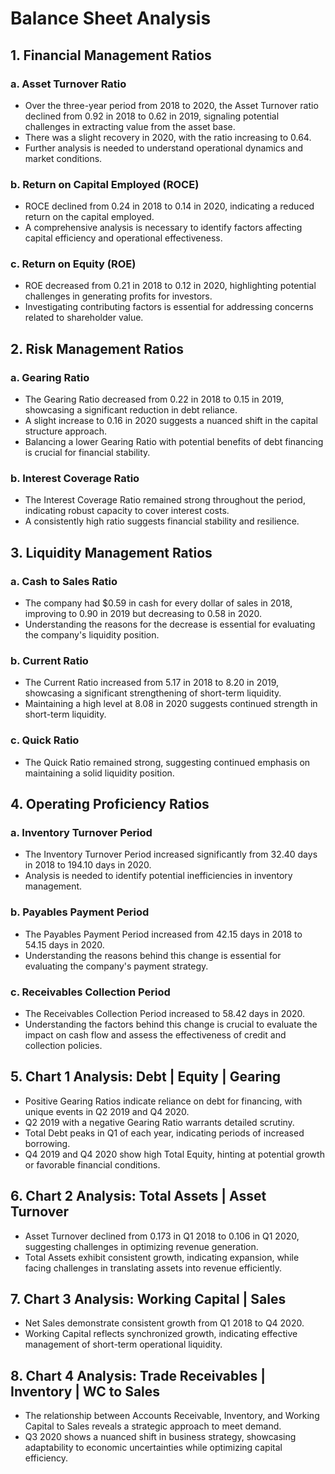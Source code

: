 # Balance Sheet Analysis

## 1. Financial Management Ratios

### a. Asset Turnover Ratio
- Over the three-year period from 2018 to 2020, the Asset Turnover ratio declined from 0.92 in 2018 to 0.62 in 2019, signaling potential challenges in extracting value from the asset base.
- There was a slight recovery in 2020, with the ratio increasing to 0.64.
- Further analysis is needed to understand operational dynamics and market conditions.

### b. Return on Capital Employed (ROCE)
- ROCE declined from 0.24 in 2018 to 0.14 in 2020, indicating a reduced return on the capital employed.
- A comprehensive analysis is necessary to identify factors affecting capital efficiency and operational effectiveness.

### c. Return on Equity (ROE)
- ROE decreased from 0.21 in 2018 to 0.12 in 2020, highlighting potential challenges in generating profits for investors.
- Investigating contributing factors is essential for addressing concerns related to shareholder value.

## 2. Risk Management Ratios

### a. Gearing Ratio
- The Gearing Ratio decreased from 0.22 in 2018 to 0.15 in 2019, showcasing a significant reduction in debt reliance.
- A slight increase to 0.16 in 2020 suggests a nuanced shift in the capital structure approach.
- Balancing a lower Gearing Ratio with potential benefits of debt financing is crucial for financial stability.

### b. Interest Coverage Ratio
- The Interest Coverage Ratio remained strong throughout the period, indicating robust capacity to cover interest costs.
- A consistently high ratio suggests financial stability and resilience.

## 3. Liquidity Management Ratios

### a. Cash to Sales Ratio
- The company had $0.59 in cash for every dollar of sales in 2018, improving to 0.90 in 2019 but decreasing to 0.58 in 2020.
- Understanding the reasons for the decrease is essential for evaluating the company's liquidity position.

### b. Current Ratio
- The Current Ratio increased from 5.17 in 2018 to 8.20 in 2019, showcasing a significant strengthening of short-term liquidity.
- Maintaining a high level at 8.08 in 2020 suggests continued strength in short-term liquidity.

### c. Quick Ratio
- The Quick Ratio remained strong, suggesting continued emphasis on maintaining a solid liquidity position.

## 4. Operating Proficiency Ratios

### a. Inventory Turnover Period
- The Inventory Turnover Period increased significantly from 32.40 days in 2018 to 194.10 days in 2020.
- Analysis is needed to identify potential inefficiencies in inventory management.

### b. Payables Payment Period
- The Payables Payment Period increased from 42.15 days in 2018 to 54.15 days in 2020.
- Understanding the reasons behind this change is essential for evaluating the company's payment strategy.

### c. Receivables Collection Period
- The Receivables Collection Period increased to 58.42 days in 2020.
- Understanding the factors behind this change is crucial to evaluate the impact on cash flow and assess the effectiveness of credit and collection policies.

## 5. Chart 1 Analysis: Debt | Equity | Gearing
- Positive Gearing Ratios indicate reliance on debt for financing, with unique events in Q2 2019 and Q4 2020.
- Q2 2019 with a negative Gearing Ratio warrants detailed scrutiny.
- Total Debt peaks in Q1 of each year, indicating periods of increased borrowing.
- Q4 2019 and Q4 2020 show high Total Equity, hinting at potential growth or favorable financial conditions.

## 6. Chart 2 Analysis: Total Assets | Asset Turnover
- Asset Turnover declined from 0.173 in Q1 2018 to 0.106 in Q1 2020, suggesting challenges in optimizing revenue generation.
- Total Assets exhibit consistent growth, indicating expansion, while facing challenges in translating assets into revenue efficiently.

## 7. Chart 3 Analysis: Working Capital | Sales
- Net Sales demonstrate consistent growth from Q1 2018 to Q4 2020.
- Working Capital reflects synchronized growth, indicating effective management of short-term operational liquidity.

## 8. Chart 4 Analysis: Trade Receivables | Inventory | WC to Sales
- The relationship between Accounts Receivable, Inventory, and Working Capital to Sales reveals a strategic approach to meet demand.
- Q3 2020 shows a nuanced shift in business strategy, showcasing adaptability to economic uncertainties while optimizing capital efficiency.